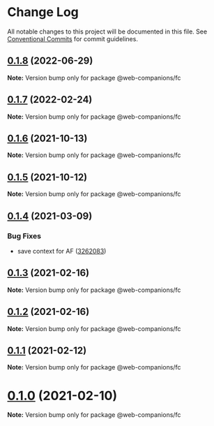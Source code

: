 # Change Log

All notable changes to this project will be documented in this file.
See [Conventional Commits](https://conventionalcommits.org) for commit guidelines.

## [0.1.8](https://github.com/sumbad/web-companions/compare/@web-companions/fc@0.1.7...@web-companions/fc@0.1.8) (2022-06-29)

**Note:** Version bump only for package @web-companions/fc





## [0.1.7](https://github.com/sumbad/web-companions/compare/@web-companions/fc@0.1.6...@web-companions/fc@0.1.7) (2022-02-24)

**Note:** Version bump only for package @web-companions/fc





## [0.1.6](https://github.com/sumbad/web-companions/compare/@web-companions/fc@0.1.5...@web-companions/fc@0.1.6) (2021-10-13)

**Note:** Version bump only for package @web-companions/fc





## [0.1.5](https://github.com/sumbad/web-companions/compare/@web-companions/fc@0.1.5-develop.1...@web-companions/fc@0.1.5) (2021-10-12)

**Note:** Version bump only for package @web-companions/fc





## [0.1.4](https://github.com/sumbad/web-companions/compare/@web-companions/fc@0.1.3...@web-companions/fc@0.1.4) (2021-03-09)


### Bug Fixes

* save context for AF ([3262083](https://github.com/sumbad/web-companions/commit/3262083bc2ac7585c9ec6655e19f0a3134c965a9))





## [0.1.3](https://github.com/sumbad/web-companions/compare/@web-companions/fc@0.1.2...@web-companions/fc@0.1.3) (2021-02-16)

**Note:** Version bump only for package @web-companions/fc





## [0.1.2](https://github.com/sumbad/web-companions/compare/@web-companions/fc@0.1.1...@web-companions/fc@0.1.2) (2021-02-16)

**Note:** Version bump only for package @web-companions/fc





## [0.1.1](https://github.com/sumbad/web-companions/compare/@web-companions/fc@0.1.0...@web-companions/fc@0.1.1) (2021-02-12)

**Note:** Version bump only for package @web-companions/fc





# [0.1.0](https://github.com/sumbad/web-companions/compare/@web-companions/fc@0.1.0-test-tng.10...@web-companions/fc@0.1.0) (2021-02-10)

**Note:** Version bump only for package @web-companions/fc
